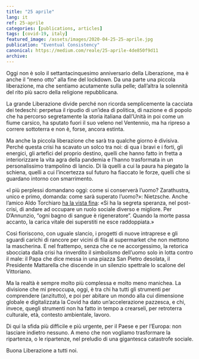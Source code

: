 ```yaml
---
title: "25 aprile"
lang: it
ref: 25-aprile
categories: [publications, articles]
tags: [covid-19, italy]
featured_image: /assets/images/2020-04-25-25-aprile.jpg
publication: "Eventual Consistency"
canonical: https://medium.com/reale/25-aprile-4de850f9d11
archive:
---
```


Oggi non è solo il settantacinquesimo anniversario della Liberazione, ma è anche il “meno otto” alla fine del lockdown. Da una parte una piccola liberazione, ma che sentiamo acutamente sulla pelle; dall’altra la solennità del rito più sacro della religione repubblicana.

La grande Liberazione divide perché non ricorda semplicemente la cacciata dei tedeschi: perpetua il ripudio di un’idea di politica, di nazione e di popolo che ha percorso segretamente la storia italiana dall’Unità in poi come un fiume carsico, ha sputato fuori il suo veleno nel Ventennio, ma ha ripreso a correre sottoterra e non è, forse, ancora estinta.

Ma anche la piccola liberazione che sarà tra qualche giorno è divisiva. Perché questa crisi ha scavato un solco tra noi: di qua i bravi e i forti, gli energici, gli artefici del proprio destino, quelli che hanno fatto in fretta a interiorizzare la vita agra della pandemia e l’hanno trasformata in un personalissimo trampolino di lancio. Di là quelli a cui la paura ha piegato la schiena, quelli a cui l’incertezza sul futuro ha fiaccato le forze, quelli che si guardano intorno con smarrimento.

«I più perplessi domandano oggi: come si conserverà l’uomo? Zarathustra, unico e primo, domanda: come sarà superato l’uomo?»: Nietzsche. Anche l’amico Aldo Torchiaro [ha la vista fina](https://www.facebook.com/aldo.torchiaro/posts/10158001515006352): «Si ha la segreta speranza, nel post-crisi, di andare ad occupare un ruolo sociale diverso e migliore. Per D’Annunzio, “ogni bagno di sangue è rigeneratore”. Quando la morte passa accanto, la carica vitale dei superstiti ne esce raddoppiata.»

Così fioriscono, con uguale slancio, i progetti di nuove intraprese e gli sguardi carichi di rancore per vicini di fila al supermarket che non mettono la mascherina. E nel frattempo, senza che ce ne accorgessimo, la retorica sbocciata dalla crisi ha rinverdito il simbolismo dell’uomo solo in lotta contro il male: il Papa che dice messa in una piazza San Pietro desolata, il Presidente Mattarella che discende in un silenzio spettrale lo scalone del Vittoriano.

Ma la realtà è sempre molto più complessa e molto meno manichea. La divisione che mi preoccupa, oggi, è tra chi ha tutti gli strumenti per comprendere (anzitutto), e poi per abitare un mondo alla cui dimensione globale e digitalizzata la Covid ha dato un’accelerazione pazzesca, e chi, invece, quegli strumenti non ha fatto in tempo a crearseli, per retroterra culturale, età, contesto ambientale, lavoro.

Di qui la sfida più difficile e più urgente, per il Paese e per l’Europa: non lasciare indietro nessuno. A meno che non vogliamo trasformare la ripartenza, o le ripartenze, nel preludio di una gigantesca catastrofe sociale.

Buona Liberazione a tutti noi.
